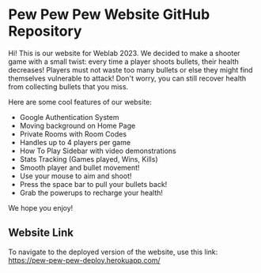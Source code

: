 # Pew Pew Pew Website GitHub Repository

Hi! This is our website for Weblab 2023. We decided to make a shooter game with a small twist: every time a player shoots bullets, their health decreases! Players must not waste too many bullets or else they might find themselves vulnerable to attack! Don't worry, you can still recover health from collecting bullets that you miss.

Here are some cool features of our website:
- Google Authentication System
- Moving background on Home Page
- Private Rooms with Room Codes
- Handles up to 4 players per game
- How To Play Sidebar with video demonstrations
- Stats Tracking (Games played, Wins, Kills)
- Smooth player and bullet movement!
- Use your mouse to aim and shoot!
- Press the space bar to pull your bullets back!
- Grab the powerups to recharge your health!

We hope you enjoy!

## Website Link
To navigate to the deployed version of the website, use this link: https://pew-pew-pew-deploy.herokuapp.com/
